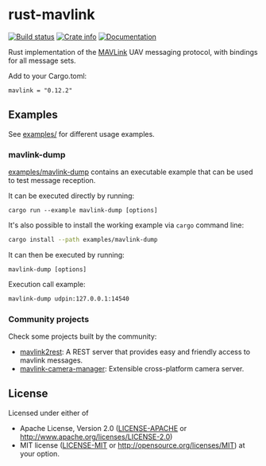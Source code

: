 # rust-mavlink

[![Build status](https://github.com/mavlink/rust-mavlink/actions/workflows/test.yml/badge.svg)](https://github.com/mavlink/rust-mavlink/actions/workflows/test.yml)
[![Crate info](https://img.shields.io/crates/v/mavlink.svg)](https://crates.io/crates/mavlink)
[![Documentation](https://docs.rs/mavlink/badge.svg)](https://docs.rs/mavlink)

Rust implementation of the [MAVLink](https://mavlink.io/en) UAV messaging protocol,
with bindings for all message sets.

Add to your Cargo.toml:

```
mavlink = "0.12.2"
```

## Examples
See [examples/](mavlink/examples/mavlink-dump/src/main.rs) for different usage examples.

### mavlink-dump
[examples/mavlink-dump](mavlink/examples/mavlink-dump/src/main.rs) contains an executable example that can be used to test message reception.

It can be executed directly by running:
```
cargo run --example mavlink-dump [options]
```

It's also possible to install the working example via `cargo` command line:
```sh
cargo install --path examples/mavlink-dump
```

It can then be executed by running:
```
mavlink-dump [options]
```

Execution call example:
```sh
mavlink-dump udpin:127.0.0.1:14540
```

### Community projects
Check some projects built by the community:
- [mavlink2rest](https://github.com/patrickelectric/mavlink2rest): A REST server that provides easy and friendly access to mavlink messages.
- [mavlink-camera-manager](https://github.com/mavlink/mavlink-camera-manager): Extensible cross-platform camera server.

## License

Licensed under either of
 * Apache License, Version 2.0 ([LICENSE-APACHE](LICENSE-APACHE) or http://www.apache.org/licenses/LICENSE-2.0)
 * MIT license ([LICENSE-MIT](LICENSE-MIT) or http://opensource.org/licenses/MIT)
at your option.

